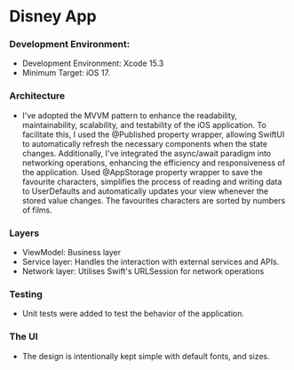 # Disney App

### Development Environment:
 - Development Environment: Xcode 15.3
 - Minimum Target: iOS 17.

### Architecture 
- I've adopted the MVVM pattern to enhance the readability, maintainability, scalability, and testability of the iOS application. To facilitate this, I used the @Published property wrapper, allowing SwiftUI to automatically refresh the necessary components when the state changes. Additionally, I've integrated the async/await paradigm into networking operations, enhancing the efficiency and responsiveness of the application. Used @AppStorage property wrapper to save the favourite characters, simplifies the process of reading and writing data to UserDefaults and automatically updates your view whenever the stored value changes. The favourites characters are sorted by numbers of films.

### Layers
- ViewModel: Business layer
- Service layer: Handles the interaction with external services and APIs.
- Network layer: Utilises Swift's URLSession for network operations

### Testing
- Unit tests were added to test the behavior of the application.

### The UI
- The design is intentionally kept simple with default fonts, and sizes.
